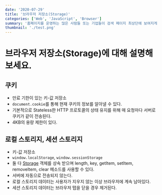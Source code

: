 ```yaml
---
date: '2020-07-29'
title: '브라우저 저장소(Storage)'
categories: ['Web', 'JavaScript', 'Browser']
summary: '홈페이지를 운영하는 많은 사람들 또는 기업들이 검색 페이지 최상단에 보여지게 하기 위해 어떤 최적화 작업을 하는지 알아보자.'
thumbnail: './test.png'
---
```


# 브라우저 저장소(Storage)에 대해 설명해보세요.

## 쿠키

- 만료 기한이 있는 키-값 저장소
- `document.cookie`를 통해 현재 쿠키의 정보를 알아낼 수 있다.
- 기본적으로 Stateless한 HTTP 프로토콜의 상태 유지를 위해 매 요청마다 서버로 쿠키가 같이 전송된다.
- 4KB의 용량 제한이 있다.

## 로컬 스토리지, 세션 스토리지

- 키-값 저장소
- `window.localStorage`, `window.sessionStorage`
- 둘 다 [Storage](https://developer.mozilla.org/ko/docs/Web/API/Storage) 객체를 상속 받으며 length, key, getItem, setItem, removeItem, clear 메소드를 사용할 수 있다.
- 서버에 자동으로 전송되지 않는다.
- 로컬 스토리지 데이터는 사용자가 지우지 않는 이상 브라우저에 계속 남아있다.
- 세션 스토리지 데이터는 브라우저 탭을 닫을 경우 제거된다.
